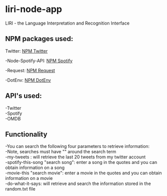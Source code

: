 # liri-node-app

LIRI - the Language Interpretation and Recognition Interface

## NPM packages used:  

Twitter: [NPM Twitter](https://www.npmjs.com/package/twitter)
   
-Node-Spotify-API: [NPM Spotify](https://www.npmjs.com/package/node-spotify-api)

-Request: [NPM Request](https://www.npmjs.com/package/request)

-DotEnv: [ NPM DotEnv](https://www.npmjs.com/package/dotenv)

## API's used:  

-Twitter  
-Spotify  
-OMDB  

##  Functionality 

-You can search the following four parameters to retrieve information:  
-Note, searches must have "" around the search term  
-my-tweets : will retrieve the last 20 tweets from my twitter account  
-spotify-this-song "search song": enter a song in the quotes and you can obtain information on a song  
-movie-this "search movie": enter a movie in the quotes and you can obtain information on a movie  
-do-what-it-says: will retrieve and search the information stored in the random.txt file  
